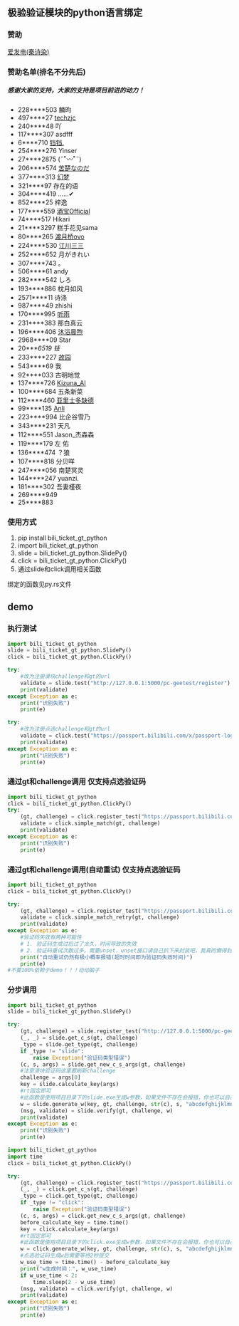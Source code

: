 ## 极验验证模块的python语言绑定

### 赞助
[爱发电(秦诗染)](https://afdian.net/a/amort)

### 赞助名单(排名不分先后)
##### 感谢大家的支持，大家的支持是项目前进的动力！

- 228****503  麟昀
- 497****27  [techzjc](https://github.com/g497813927)
- 240****48   吖
- 117****307  asdfff
- 6****710    [铛铛.](https://github.com/dangdangpi)
- 254****276   Yinser
- 27****2875   (˵¯͒〰¯͒˵)
- 206****574   [苦楚なのだ](https://github.com/wxt2333)
- 377****313   [幻梦](https://github.com/huanmeng-qwq)
- 321****97    存在的语
- 304****419   ......✔
- 852****25    梓逸
- 177****559   [酒宝Official](https://github.com/jiajiu123)
- 74****517    Hikari
- 21****3297  糕手花见sama
- 80****265   [渡月桥ovo](https://github.com/duyueovo)
- 224****530  [江川三三](https://github.com/jcss0610)
- 252****652  月がきれい
- 307****743  。
- 506****61   andy
- 282****542  しろ
- 193****886  枕月如风
- 2571****11  诗涤
- 987****49   zhishi
- 170****995  [听雨](https://github.com/tingyu75?tab=repositories)
- 231****383  那白真云
- 196****406  [沐浴晨煦](https://github.com/ChenXu233)
- 2968****09  Star
- 20****6519  铥*
- 233****227  [故园](https://github.com/NTFago)
- 543****69   我
- 92****033   古明地觉
- 137****726  [Kizuna_AI](https://github.com/Kizuna-AI0630)
- 100****684  五条新菜
- 112****460  [亚里士多缺德](https://github.com/Teeedy)
- 99****135   [Anli](https://github.com/AkiCCLing)
- 223****994  比企谷雪乃
- 343****231  天凡
- 112****551  Jason_杰森森
- 119****179  左 佑
- 136****474  ？狼
- 107****818  分贝咩
- 247****056  南楚冥灵
- 144****247  yuanzi.
- 181****302  吾妻槿夜
- 269****949
- 25****883

### 使用方式

1. pip install bili_ticket_gt_python
2. import bili_ticket_gt_python
3. slide = bili_ticket_gt_python.SlidePy()
4. click = bili_ticket_gt_python.ClickPy()
5. 通过slide和click调用相关函数

绑定的函数见py.rs文件
## demo

### 执行测试
```python
import bili_ticket_gt_python
slide = bili_ticket_gt_python.SlidePy()
click = bili_ticket_gt_python.ClickPy()

try:
    #改为注册滑块challenge和gt的url
    validate = slide.test("http://127.0.0.1:5000/pc-geetest/register")
    print(validate)
except Exception as e:
    print("识别失败")
    print(e)

try:
    #改为注册点选challenge和gt的url
    validate = click.test("https://passport.bilibili.com/x/passport-login/captcha?source=main_web")
    print(validate)
except Exception as e:
    print("识别失败")
    print(e)
```

### 通过gt和challenge调用 仅支持点选验证码
```python
import bili_ticket_gt_python
click = bili_ticket_gt_python.ClickPy()
try:
    (gt, challenge) = click.register_test("https://passport.bilibili.com/x/passport-login/captcha?source=main_web")
    validate = click.simple_match(gt, challenge)
    print(validate)
except Exception as e:
    print("识别失败")
    print(e)
```

### 通过gt和challenge调用(自动重试) 仅支持点选验证码
```python
import bili_ticket_gt_python
click = bili_ticket_gt_python.ClickPy()

try:
    (gt, challenge) = click.register_test("https://passport.bilibili.com/x/passport-login/captcha?source=main_web")
    validate = click.simple_match_retry(gt, challenge)
    print(validate)
except Exception as e:
    #验证码失效有两种可能性
    # 1. 验证码生成过后过了太久，时间导致的失效
    # 2. 验证码重试次数过多，需要unset，unset接口请自己扒下来封装吧，我真的懒得封装了
    print("自动重试仍然有极小概率报错(超时时间即为验证码失效时间)")
    print(e)
#不要100%依赖于demo！！！动动脑子
```


### 分步调用
```python
import bili_ticket_gt_python
slide = bili_ticket_gt_python.SlidePy()

try:
    (gt, challenge) = slide.register_test("http://127.0.0.1:5000/pc-geetest/register")
    (_, _) = slide.get_c_s(gt, challenge)
    _type = slide.get_type(gt, challenge)
    if _type != "slide":
        raise Exception("验证码类型错误")
    (c, s, args) = slide.get_new_c_s_args(gt, challenge)
    #注意滑块验证码这里要刷新challenge
    challenge = args[0]
    key = slide.calculate_key(args)
    #rt固定即可
    #此函数是使用项目目录下的slide.exe生成w参数，如果文件不存在会报错，你也可以自己接入生成w的逻辑函数
    w = slide.generate_w(key, gt, challenge, str(c), s, "abcdefghijklmnop")
    (msg, validate) = slide.verify(gt, challenge, w)
    print(validate)
except Exception as e:
    print("识别失败")
    print(e)
```

```python
import bili_ticket_gt_python
import time
click = bili_ticket_gt_python.ClickPy()

try:
    (gt, challenge) = click.register_test("https://passport.bilibili.com/x/passport-login/captcha?source=main_web")
    (_, _) = click.get_c_s(gt, challenge)
    _type = click.get_type(gt, challenge)
    if _type != "click":
        raise Exception("验证码类型错误")
    (c, s, args) = click.get_new_c_s_args(gt, challenge)
    before_calculate_key = time.time()
    key = click.calculate_key(args)
    #rt固定即可
    #此函数是使用项目目录下的click.exe生成w参数，如果文件不存在会报错，你也可以自己接入生成w的逻辑函数
    w = click.generate_w(key, gt, challenge, str(c), s, "abcdefghijklmnop")
    #点选验证码生成w后需要等待2秒提交
    w_use_time = time.time() - before_calculate_key
    print("w生成时间：", w_use_time)
    if w_use_time < 2:
        time.sleep(2 - w_use_time)
    (msg, validate) = click.verify(gt, challenge, w)
    print(validate)
except Exception as e:
    print("识别失败")
    print(e)
```
